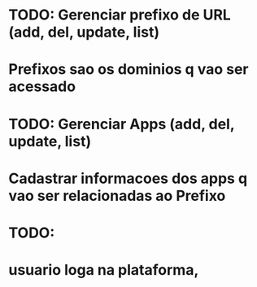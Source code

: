 # TODO: Gerenciar prefixo de URL (add, del, update, list)
  # Prefixos sao os dominios q vao ser acessado

# TODO: Gerenciar Apps (add, del, update, list)
  # Cadastrar informacoes dos apps q vao ser relacionadas ao Prefixo

# TODO: 


# usuario loga na plataforma, 